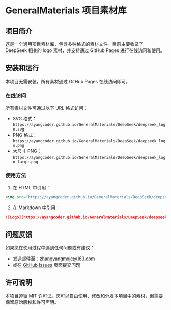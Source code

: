 # GeneralMaterials 项目素材库

## 项目简介

这是一个通用项目素材库，包含多种格式的素材文件。目前主要收录了 DeepSeek 相关的 logo 素材，并支持通过 GitHub Pages 进行在线访问和使用。

## 安装和运行

本项目无需安装，所有素材通过 GitHub Pages 在线访问即可。

### 在线访问

所有素材文件可通过以下 URL 格式访问：
- SVG 格式：`https://ayangcoder.github.io/GeneralMaterials/DeepSeek/deepseek_logo.svg`
- PNG 格式：`https://ayangcoder.github.io/GeneralMaterials/DeepSeek/deepseek_logo.png`
- 大尺寸 PNG：`https://ayangcoder.github.io/GeneralMaterials/DeepSeek/deepseek_logo_large.png`

### 使用方法

1. 在 HTML 中引用：
```html
<img src="https://ayangcoder.github.io/GeneralMaterials/DeepSeek/deepseek_logo.svg" alt="deepseek_logo">
```

2. 在 Markdown 中引用：
```markdown
![Logo](https://ayangcoder.github.io/GeneralMaterials/DeepSeek/deepseek_logo.svg)
```

## 问题反馈

如果您在使用过程中遇到任何问题或有建议：

- 发送邮件至：zhangyangmxjc@163.com
- 或在 [GitHub Issues](https://github.com/AyangCoder/GeneralMaterials/issues) 页面提交问题

## 许可说明

本项目遵循 MIT 许可证。您可以自由使用、修改和分发本项目中的素材，但需要保留原始版权和许可声明。